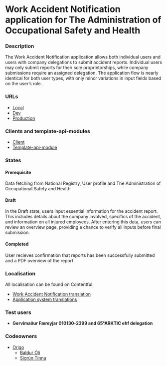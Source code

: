 # Work Accident Notification application for The Administration of Occupational Safety and Health

### Description

The Work Accident Notification application allows both individual users and users with company delegations to submit accident reports. Individual users may only submit reports for their sole proprietorships, while company submissions require an assigned delegation. The application flow is nearly identical for both user types, with only minor variations in input fields based on the user’s role.

### URLs

- [Local](http://localhost:4242/umsoknir/tilkynning-um-vinnuslys)
- [Dev](https://beta.dev01.devland.is/umsoknir/tilkynning-um-vinnuslys)
- [Production](https://island.is/umsoknir/tilkynning-um-vinnuslys)

### Clients and template-api-modules

- [Client](https://github.com/island-is/island.is/tree/main/libs/clients/work-accident-ver/src/lib/workAccident.service.ts)
- [Template-api-module](https://github.com/island-is/island.is/blob/main/libs/application/template-api-modules/src/lib/modules/templates/aosh/work-accident-notification/work-accident-notification.service.ts)

### States

#### Prerequisite

Data fetching from National Registry, User profile and The Administration of Occupational Safety and Health

#### Draft

In the Draft state, users input essential information for the accident report. This includes details about the company involved, specifics of the accident, and information on all injured employees. After entering this data, users can review an overview page, providing a chance to verify all inputs before final submission.

#### Completed

User recieves confirmation that reports has been successfully submitted and a PDF overview of the report

### Localisation

All localisation can be found on Contentful.

- [Work Accident Notification translation](https://app.contentful.com/spaces/8k0h54kbe6bj/entries/aosh.wan.application)
- [Application system translations](https://app.contentful.com/spaces/8k0h54kbe6bj/entries/application.system)

### Test users

- **Gervimaður Færeyjar 010130-2399 and 65°ARKTIC ehf delegation**

### Codeowners

- [Origo](https://github.com/orgs/island-is/teams/origo)
  - [Baldur Óli](https://github.com/Ballioli)
  - [Sigrún Tinna](https://github.com/sigruntg)
